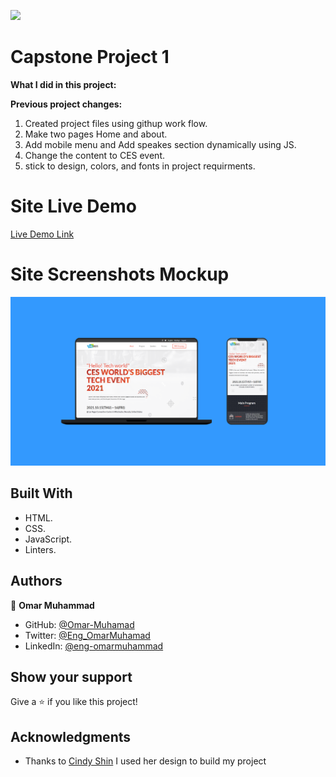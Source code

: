 ![](https://img.shields.io/badge/Microverse-blueviolet)

# Capstone Project 1

  **What I did in this project:**

  **Previous project changes:**
  1. Created project files using githup work flow.
  2. Make two pages Home and about.
  3. Add mobile menu and Add speakes section dynamically using JS.
  4. Change the content to CES event.
  5. stick to design, colors, and fonts in project requirments. 
  


# Site Live Demo
  [Live Demo Link](https://omar-muhamad.github.io/Capstone-Project-1/)


# Site Screenshots Mockup

  ![screenshot](./images/WebSite-Mockup.png) 
  

## Built With

- HTML.
- CSS.
- JavaScript.
- Linters.


## Authors

👤 **Omar Muhammad**

- GitHub: [@Omar-Muhamad](https://github.com/Omar-Muhamad)
- Twitter: [@Eng_OmarMuhamad](https://twitter.com/Eng_OmarMuhamad)
- LinkedIn: [@eng-omarmuhammad](https://www.linkedin.com/in/eng-omarmuhammad/)

## Show your support

Give a ⭐️ if you like this project!

## Acknowledgments

- Thanks to [Cindy Shin](https://omar-muhamad.github.io/Capstone-Project-1/) I used her design to build my project

